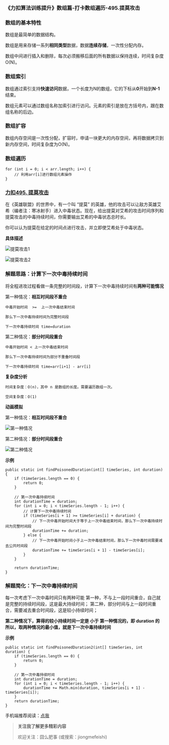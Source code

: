 ### 《力扣算法训练提升》数组篇-打卡数组遍历-495.提莫攻击

### 数组的基本特性

数组是最简单的数据结构。

数组是用来存储一系列**相同类型**数据，数据**连续存储**，一次性分配内存。

数组中间进行插入和删除，每次必须搬移后面的所有数据以保持连续，时间复杂度 O(N)。

### 数组索引

数组通过索引支持**快速访问**数据，一个长度为N的数组，它的下标从**0**开始到**N-1**结束。

数组元素可以通过数组名称加索引进行访问。元素的索引是放在方括号内，跟在数组名称的后边。

### 数组扩容

数组内存空间是一次性分配，扩容时，申请一块更大的内存空间，再将数据拷贝到新内存空间，时间复杂度为O(N)。

### 数组遍历

```
for (int i = 0; i < arr.length; i++) {
    // 利用arr[i]进行数组元素操作
}
```

### [力扣495. 提莫攻击](https://leetcode-cn.com/problems/teemo-attacking/)

在《英雄联盟》的世界中，有一个叫 “提莫” 的英雄，他的攻击可以让敌方英雄艾希（编者注：寒冰射手）进入中毒状态。现在，给出提莫对艾希的攻击时间序列和提莫攻击的中毒持续时间，你需要输出艾希的中毒状态总时长。

你可以认为提莫在给定的时间点进行攻击，并立即使艾希处于中毒状态。

**具体描述**

![提莫攻击1](https://img-blog.csdnimg.cn/img_convert/1a7b54f656699819033bb907900f3a8e.png)

![提莫攻击2](https://img-blog.csdnimg.cn/img_convert/40fca9ee931fe4ae54308a2487effd0f.png)



### 解题思路：计算下一次中毒持续时间

将全程进攻过程看做一条完整的时间段，计算下一次中毒持续时间有**两种可能情况**

第一种情况：**相互时间段不重合**

```
中毒开始时间  >=  上一次中毒结束时间

那么下一次中毒持续时间为完整时间段
```

```
下一次中毒持续时间 time=duration
```

第二种情况：**部分时间段重合**

```
中毒开始时间 < 上一次中毒结束时间

那么下一次中毒持续时间为部分不重叠时间段
```

```
下一次中毒持续时间 time=arr[i+1] - arr[i]
```

**复杂度分析**

```
时间复杂度：O(n)，其中 n 是数组的长度。需要遍历数组一次。

空间复杂度：O(1)
```

**动画模拟**

第一种情况：**相互时间段不重合**

![第一种情况](https://img-blog.csdnimg.cn/img_convert/e5f83ad4c4799f3ae2bcfc6a2eb24b2f.gif)

第二种情况：**部分时间段重合**

![第二种情况](https://img-blog.csdnimg.cn/img_convert/32c25317d5972d2a73e0de88daec7f9d.gif)

**示例**

```
public static int findPoisonedDuration(int[] timeSeries, int duration) {
    if (timeSeries.length == 0) {
        return 0;
    }

    // 第一次中毒持续时间
    int durationTime = duration;
    for (int i = 0; i < timeSeries.length - 1; i++) {
        // 计算下一次中毒持续时间
        if (timeSeries[i + 1] >= timeSeries[i] + duration) {
            // 下一次中毒开始时间大于等于上一次中毒结束时间，那么下一次中毒持续时间为完整时间段
            durationTime += duration;
        } else {
            // 下一次中毒开始时间小于上一次中毒结束时间，那么下一次中毒时间需要减去公共时间段
            durationTime += timeSeries[i + 1] - timeSeries[i];
        }
    }

    return durationTime;
}
```

### 解题简化：下一次中毒持续时间

每一次考虑下一次中毒时间只有两种可能
第一种，不与上一段时间重合，自己就是完整的持续时间段，这是最大持续时间；
第二种，部分时间与上一段时间重合，需要减去重合时间段，这是较小持续时间；

**第二种情况下，算得的较小持续时间一定是  小于 第一种情况的，即 duration 的**
**所以，取两种情况的最小值，就是下一次中毒持续时间**

**示例**

```
public static int findPoisonedDuration2(int[] timeSeries, int duration) {
    if (timeSeries.length == 0) {
        return 0;
    }

    // 第一次中毒持续时间
    int durationTime = duration;
    for (int i = 0; i < timeSeries.length - 1; i++) {
        durationTime += Math.min(duration, timeSeries[i + 1] - timeSeries[i]);
    }
    return durationTime;
}
```

手机端推荐阅读：[点我](https://mp.weixin.qq.com/s/KHvAcOgjkitay8aTxy3Tzw)



>**关注我了解更多精彩内容**
>
>欢迎关注：囧么肥事 (或搜索：jiongmefeishi)

